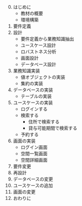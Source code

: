 0. はじめに
    - 教材の概要
    - 環境構築
0. 要件定義
0. 設計
    - 要件定義から業務知識抽出
    - ユースケース設計
    - ロバストネス分析
    - 画面設計
    - データベース設計
0. 業務知識実装
    - 値オブジェクトの実装
    - 集約の実装
0. データベースの実装
    - テーブルの実装
0. ユースケースの実装
    - ログインする
    - 検索する
        - 住所で検索する
        - 貸与可能期間で検索する
    - 予約する
0. 画面の実装
    - ログイン画面
    - 空間一覧画面
    - 空間詳細画面
0. 要件変更
0. 再設計
0. データベースの変更
0. ユースケースの追加
0. 画面の変更
0. おわりに
